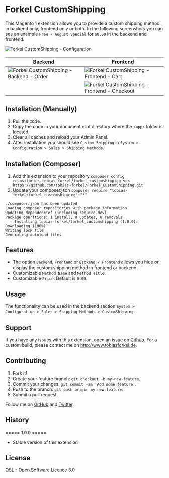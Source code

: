 # Forkel CustomShipping
This Magento 1 extension allows you to provide a custom shipping method in backend only, frontend only or both. In the following screenshots you can see an example `Free - August Special` for `$0.00` in the backend and frontend.

![Forkel CustomShipping - Configuration](http://www.tobiasforkel.de/public/magento/forkel_customshipping/version/1.0/screenshots/github/backend/config.jpg)

| Backend | Frontend |
|-------------|-------------|
| ![Forkel CustomShipping - Backend - Order](http://www.tobiasforkel.de/public/magento/forkel_customshipping/version/1.0/screenshots/github/backend/order.jpg) | ![Forkel CustomShipping - Frontend - Cart](http://www.tobiasforkel.de/public/magento/forkel_customshipping/version/1.0/screenshots/github/frontend/cart.jpg) |
||![Forkel CustomShipping - Frontend - Checkout](http://www.tobiasforkel.de/public/magento/forkel_customshipping/version/1.0/screenshots/github/frontend/checkout.jpg)|

## Installation (Manually)
1. Pull the code.
2. Copy the code in your document root directory where the `/app/` folder is located.
4. Clear all caches and reload your Admin Panel.
5. After installation you should see `Custom Shipping` in `System > Configuration > Sales > Shipping Methods`.

## Installation (Composer)

1. Add this extension to your repository `composer config repositories.tobias-forkel/forkel_customshipping vcs https://github.com/tobias-forkel/Forkel_CustomShipping.git`
2. Update your composer.json `composer require "tobias-forkel/forkel_customshipping":"*"`

```
./composer.json has been updated
Loading composer repositories with package information
Updating dependencies (including require-dev)              
Package operations: 1 install, 0 updates, 0 removals
  - Installing tobias-forkel/forkel_customshipping (1.0.0): Downloading (100%)         
Writing lock file
Generating autoload files
```

## Features
* The option `Backend`, `Frontend` or `Backend / Frontend` allows you hide or display the custom shipping method in frontend or backend.
* Customizable `Method Name` and `Method Title`.
* Customizable `Price`. Default is `0.00`.

## Usage
The functionality can be used in the backend section `System > Configuration > Sales > Shipping Methods > CustomShipping`.

## Support
If you have any issues with this extension, open an issue on [Github](https://github.com/tobias-forkel/Forkel_CustomShipping/issues). For a custom build, please contact me on http://www.tobiasforkel.de.

## Contributing
1. Fork it!
2. Create your feature branch: `git checkout -b my-new-feature`.
3. Commit your changes: `git commit -am 'Add some feature'`.
4. Push to the branch: `git push origin my-new-feature`.
5. Submit a pull request.

Follow me on [GitHub](https://github.com/tobias-forkel) and [Twitter](https://twitter.com/tobiasforkel).

## History
===== 1.0.0 =====
* Stable version of this extension

## License
[OSL - Open Software Licence 3.0](http://opensource.org/licenses/osl-3.0.php)
